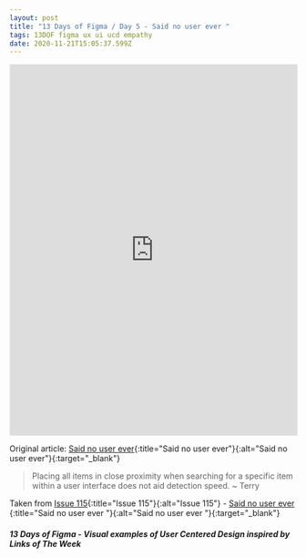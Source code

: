 ```yaml
---
layout: post
title: "13 Days of Figma / Day 5 - Said no user ever "
tags: 13DOF figma ux ui ucd empathy
date: 2020-11-21T15:05:37.599Z
---
```

<iframe style="border: 1px solid rgba(0, 0, 0, 0.1);" width="100%" height="650" src="https://www.figma.com/embed?embed_host=share&url=https%3A%2F%2Fwww.figma.com%2Fproto%2F49rSnTLmtryRv3sQnXPmZk%2F13-Days-of-Figma-Day-5%3Fnode-id%3D1%253A148%26viewport%3D-6%252C-543%252C1%26scaling%3Dmin-zoom" allowfullscreen></iframe>

Original article: [Said no user ever](https://uxdesign.cc/said-no-user-ever-1a3790a96dd1){:title="Said no user ever"}{:alt="Said no user ever"}{:target="_blank"}

> Placing all items in close proximity when searching for a specific item within a user interface does not aid detection speed. ~ Terry

Taken from [Issue 115](/issue-115-27-july-2018-geocities-search-y2k-misinformation/){:title="Issue 115"}{:alt="Issue 115"} - [Said no user ever ](https://uxplanet.org/what-you-need-to-know-about-gestalt-principle-c440f5d7fc1d){:title="Said no user ever "}{:alt="Said no user ever "}{:target="_blank"}


##### 13 Days of Figma - Visual examples of User Centered Design inspired by Links of The Week
